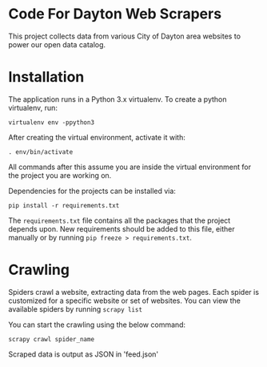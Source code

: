 Code For Dayton Web Scrapers
============================

This project collects data from various City of Dayton area websites to power our open data catalog.

Installation
===================
The application runs in a Python 3.x virtualenv. To create a python virtualenv, run:

`virtualenv env -ppython3`

After creating the virtual environment, activate it with:

`. env/bin/activate`

All commands after this assume you are inside the virtual environment for the project you are working on.

Dependencies for the projects can be installed via:

`pip install -r requirements.txt`

The `requirements.txt` file contains all the packages that the project depends upon. New requirements should be added to this file, either manually or by running `pip freeze > requirements.txt`.

Crawling
===================
Spiders crawl a website, extracting data from the web pages. Each spider is customized for a specific website or set of websites.
You can view the available spiders by running
```scrapy list```

You can start the crawling using the below command:
```
scrapy crawl spider_name
```

Scraped data is output as JSON in 'feed.json'
